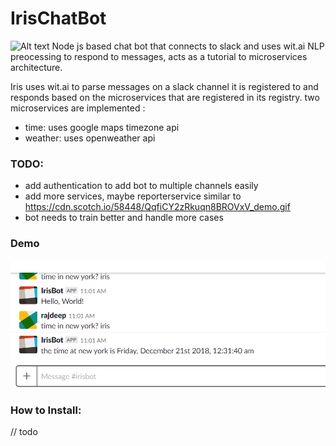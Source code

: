 #  IrisChatBot
![Alt text](https://hubtype.com/images/chatbot-for-website.png?raw=true "IrisBot")
Node js based chat bot that connects to slack and uses wit.ai NLP preocessing to respond to messages,
acts as a tutorial to microservices  architecture.

Iris uses wit.ai to parse messages on a slack channel it is registered to and responds based on the microservices that are registered 
in its registry.
two microservices are implemented : 
 - time: uses google maps timezone api
 - weather: uses openweather api
                                              
### TODO:
- add authentication to add bot to multiple channels easily
- add more services, maybe reporterservice similar to https://cdn.scotch.io/58448/QqfiCY2zRkuqn8BROVxV_demo.gif
- bot needs to train better and handle more cases


### Demo
![](demo.gif)

### How to Install:
// todo